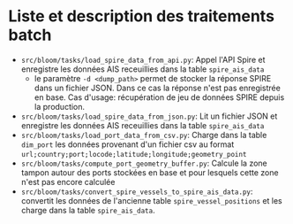 # Liste et description des traitements batch

 * `src/bloom/tasks/load_spire_data_from_api.py`: Appel l'API Spire et enregistre les données AIS receuillies dans la table `spire_ais_data`
   * le paramètre `-d <dump_path>` permet de stocker la réponse SPIRE dans un fichier JSON. Dans ce cas la réponse n'est pas enregistrée en base. Cas d'usage: récupération de jeu de données SPIRE depuis la production.
 * `src/bloom/tasks/load_spire_data_from_json.py`: Lit un fichier JSON et enregistre les données AIS receuillies dans la table `spire_ais_data`
 * `src/bloom/tasks/load_port_data_from_csv.py`: Charge dans la table `dim_port` les données provenant d'un fichier csv au format `url;country;port;locode;latitude;longitude;geometry_point`
 *  `src/bloom/tasks/compute_port_geometry_buffer.py`: Calcule la zone tampon autour des ports stockées en base et pour lesquels cette zone n'est pas encore calculée
 * `src/bloom/tasks/convert_spire_vessels_to_spire_ais_data.py`: convertit les données de l'ancienne table `spire_vessel_positions` et les charge dans la table `spire_ais_data`.